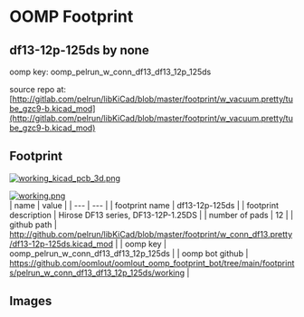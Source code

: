 # OOMP Footprint  
## df13-12p-125ds  by none  
  
oomp key: oomp_pelrun_w_conn_df13_df13_12p_125ds  
  
source repo at: [http://gitlab.com/pelrun/libKiCad/blob/master/footprint/w_vacuum.pretty/tube_gzc9-b.kicad_mod](http://gitlab.com/pelrun/libKiCad/blob/master/footprint/w_vacuum.pretty/tube_gzc9-b.kicad_mod)  
## Footprint  
  
[![working_kicad_pcb_3d.png](working_kicad_pcb_3d_600.png)](working_kicad_pcb_3d.png)  
  
[![working.png](working_600.png)](working.png)  
| name | value | 
| --- | --- | 
| footprint name | df13-12p-125ds | 
| footprint description | Hirose DF13 series, DF13-12P-1.25DS | 
| number of pads | 12 | 
| github path | http://github.com/pelrun/libKiCad/blob/master/footprint/w_conn_df13.pretty/df13-12p-125ds.kicad_mod | 
| oomp key | oomp_pelrun_w_conn_df13_df13_12p_125ds | 
| oomp bot github | https://github.com/oomlout/oomlout_oomp_footprint_bot/tree/main/footprints/pelrun_w_conn_df13_df13_12p_125ds/working | 
## Images  
